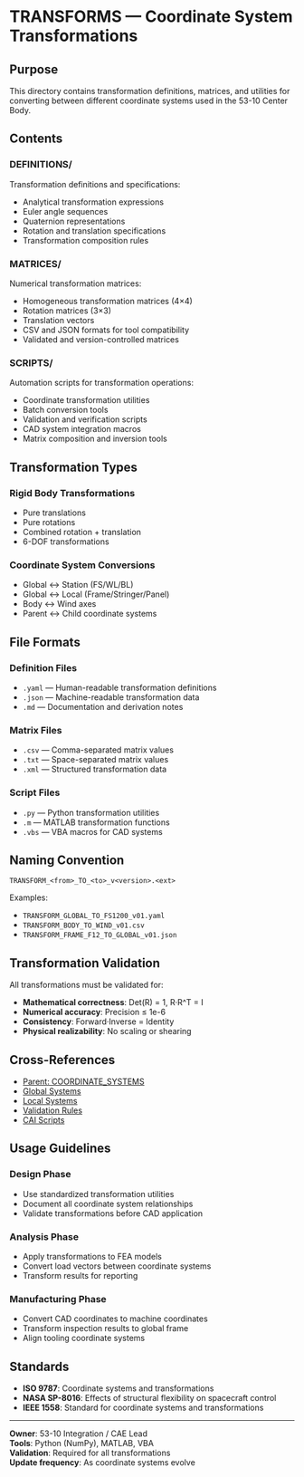 # TRANSFORMS — Coordinate System Transformations

## Purpose

This directory contains transformation definitions, matrices, and utilities for converting between different coordinate systems used in the 53-10 Center Body.

## Contents

### DEFINITIONS/
Transformation definitions and specifications:
- Analytical transformation expressions
- Euler angle sequences
- Quaternion representations
- Rotation and translation specifications
- Transformation composition rules

### MATRICES/
Numerical transformation matrices:
- Homogeneous transformation matrices (4×4)
- Rotation matrices (3×3)
- Translation vectors
- CSV and JSON formats for tool compatibility
- Validated and version-controlled matrices

### SCRIPTS/
Automation scripts for transformation operations:
- Coordinate transformation utilities
- Batch conversion tools
- Validation and verification scripts
- CAD system integration macros
- Matrix composition and inversion tools

## Transformation Types

### Rigid Body Transformations
- Pure translations
- Pure rotations
- Combined rotation + translation
- 6-DOF transformations

### Coordinate System Conversions
- Global ↔ Station (FS/WL/BL)
- Global ↔ Local (Frame/Stringer/Panel)
- Body ↔ Wind axes
- Parent ↔ Child coordinate systems

## File Formats

### Definition Files
- `.yaml` — Human-readable transformation definitions
- `.json` — Machine-readable transformation data
- `.md` — Documentation and derivation notes

### Matrix Files
- `.csv` — Comma-separated matrix values
- `.txt` — Space-separated matrix values
- `.xml` — Structured transformation data

### Script Files
- `.py` — Python transformation utilities
- `.m` — MATLAB transformation functions
- `.vbs` — VBA macros for CAD systems

## Naming Convention

```
TRANSFORM_<from>_TO_<to>_v<version>.<ext>
```

Examples:
- `TRANSFORM_GLOBAL_TO_FS1200_v01.yaml`
- `TRANSFORM_BODY_TO_WIND_v01.csv`
- `TRANSFORM_FRAME_F12_TO_GLOBAL_v01.json`

## Transformation Validation

All transformations must be validated for:
- **Mathematical correctness**: Det(R) = 1, R·R^T = I
- **Numerical accuracy**: Precision ≤ 1e-6
- **Consistency**: Forward·Inverse = Identity
- **Physical realizability**: No scaling or shearing

## Cross-References

- [Parent: COORDINATE_SYSTEMS](../README.md)
- [Global Systems](../GLOBAL/README.md)
- [Local Systems](../LOCAL/README.md)
- [Validation Rules](../VALIDATION/README.md)
- [CAI Scripts](../../../../CAI/SCRIPTS/README.md)

## Usage Guidelines

### Design Phase
- Use standardized transformation utilities
- Document all coordinate system relationships
- Validate transformations before CAD application

### Analysis Phase
- Apply transformations to FEA models
- Convert load vectors between coordinate systems
- Transform results for reporting

### Manufacturing Phase
- Convert CAD coordinates to machine coordinates
- Transform inspection results to global frame
- Align tooling coordinate systems

## Standards

- **ISO 9787**: Coordinate systems and transformations
- **NASA SP-8016**: Effects of structural flexibility on spacecraft control
- **IEEE 1558**: Standard for coordinate systems and transformations

---

**Owner**: 53-10 Integration / CAE Lead  
**Tools**: Python (NumPy), MATLAB, VBA  
**Validation**: Required for all transformations  
**Update frequency**: As coordinate systems evolve
